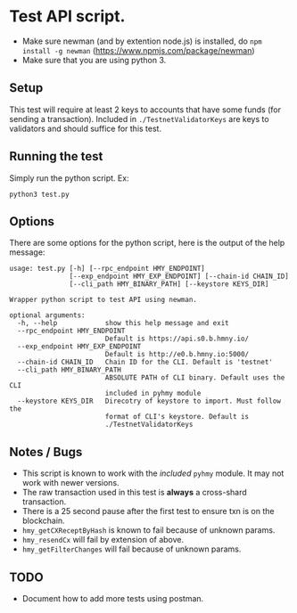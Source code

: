 # Test API script.

- Make sure newman (and by extention node.js) is installed, do `npm install -g newman` (https://www.npmjs.com/package/newman)
- Make sure that you are using python 3. 

## Setup
This test will require at least 2 keys to accounts that have some funds (for sending a transaction).
Included in `./TestnetValidatorKeys` are keys to validators and should suffice for this test.

## Running the test
Simply run the python script. Ex:
```
python3 test.py
```

## Options
There are some options for the python script, here is the output of the help message:
```
usage: test.py [-h] [--rpc_endpoint HMY_ENDPOINT]
               [--exp_endpoint HMY_EXP_ENDPOINT] [--chain-id CHAIN_ID]
               [--cli_path HMY_BINARY_PATH] [--keystore KEYS_DIR]

Wrapper python script to test API using newman.

optional arguments:
  -h, --help            show this help message and exit
  --rpc_endpoint HMY_ENDPOINT
                        Default is https://api.s0.b.hmny.io/
  --exp_endpoint HMY_EXP_ENDPOINT
                        Default is http://e0.b.hmny.io:5000/
  --chain-id CHAIN_ID   Chain ID for the CLI. Default is 'testnet'
  --cli_path HMY_BINARY_PATH
                        ABSOLUTE PATH of CLI binary. Default uses the CLI
                        included in pyhmy module
  --keystore KEYS_DIR   Direcotry of keystore to import. Must follow the
                        format of CLI's keystore. Default is
                        ./TestnetValidatorKeys
```

## Notes / Bugs
  - This script is known to work with the *included* `pyhmy` module. It may not work with newer versions.
  - The raw transaction used in this test is **always** a cross-shard transaction. 
  - There is a 25 second pause after the first test to ensure txn is on the blockchain.
  - `hmy_getCXReceptByHash` is known to fail because of unknown params.
  - `hmy_resendCx` will fail by extension of above.
  - `hmy_getFilterChanges` will fail because of unknown params. 

## TODO
  - Document how to add more tests using postman. 


